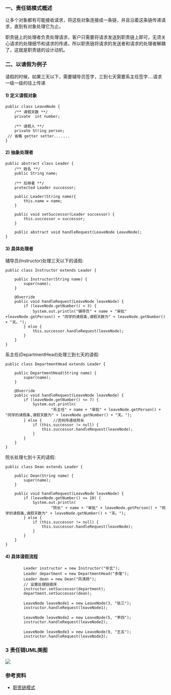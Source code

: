 ### 一、责任链模式概述

让多个对象都有可能接收请求，将这些对象连接成一条链，并且沿着这条链传递请求，直到有对象处理它为止。

职责链上的处理者负责处理请求，客户只需要将请求发送到职责链上即可，无须关心请求的处理细节和请求的传递，所以职责链将请求的发送者和请求的处理者解耦了，这就是职责链的设计动机。

### 二、以请假为例子

请假的时候，如果三天以下，需要辅导员签字，三到七天需要系主任签字....请求一级一级的往上传递

#### 1) 定义请假对象
``` 
public class LeaveNode {
    /** 请假天数 **/
    private  int number;

    /** 请假人 **/
    private String person;
 // 省略 getter setter.......
}
```

#### 2) 抽象处理者
``` 
public abstract class Leader {
    /** 姓名 **/
    public String name;

    /** 后继者 **/
    protected Leader successor;

    public Leader(String name){
        this.name = name;
    }

    public void setSuccessor(Leader successor) {
        this.successor = successor;
    }

    public abstract void handleRequest(LeaveNode LeaveNode);
}
```

#### 3) 具体处理者

辅导员(Instructor)处理三天以下的请假:
``` 
public class Instructor extends Leader {

    public Instructor(String name) {
        super(name);
    }

    @Override
    public void handleRequest(LeaveNode leaveNode) {
        if (leaveNode.getNumber() < 3) {
            System.out.println("辅导员" + name + "审批" +leaveNode.getPerson() + "同学的请假条,请假天数为" + leaveNode.getNumber() + "天。");
        } else {
            this.successor.handleRequest(leaveNode);
        }
    }
}
```

系主任(DepartmentHead)处理三到七天的请假:
``` 
public class DepartmentHead extends Leader {

    public DepartmentHead(String name) {
        super(name);
    }

    @Override
    public void handleRequest(LeaveNode leaveNode) {
        if (leaveNode.getNumber() <= 7) {
            System.out.println(
                    "系主任" + name + "审批" + leaveNode.getPerson() + "同学的请假条,请假天数为" + leaveNode.getNumber() + "天。");
        } else {     //否则传递给院长
            if (this.successor != null) {
                this.successor.handleRequest(leaveNode);
            }
        }
    }
}
```

院长处理七到十天的请假:
``` 
public class Dean extends Leader {

    public Dean(String name) {
        super(name);
    }

    public void handleRequest(LeaveNode leaveNode) {
        if (leaveNode.getNumber() <= 10) {
            System.out.println(
                    "院长" + name + "审批" + leaveNode.getPerson() + "同学的请假条,请假天数为" + leaveNode.getNumber() + "天。");
        } else {
            if (this.successor != null) {
                this.successor.handleRequest(leaveNode);
            }
        }
    }
}
```

#### 4) 具体请假流程
``` 
        Leader instructor = new Instructor("毕玄");
        Leader department = new DepartmentHead("多隆");
        Leader dean = new Dean("风清扬");
        // 设置处理链顺序
        instructor.setSuccessor(department);
        department.setSuccessor(dean);

        LeaveNode leaveNode1 = new LeaveNode(3, "张三");
        instructor.handleRequest(leaveNode1);

        LeaveNode leaveNode2 = new LeaveNode(5, "李四");
        instructor.handleRequest(leaveNode2);

        LeaveNode leaveNode3 = new LeaveNode(9, "王五");
        instructor.handleRequest(leaveNode3);
```

### 3 责任链UML类图

![](https://raw.githubusercontent.com/haobinaa/DataStructure-DesignPattern/master/images/desing-pattern/responsibility_chain.png)
### 参考资料
- [职责链模式](http://www.cnblogs.com/chenssy/p/3332193.html)